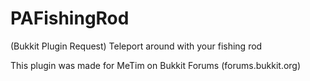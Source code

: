 PAFishingRod
============

(Bukkit Plugin Request) Teleport around with your fishing rod

This plugin was made for MeTim on Bukkit Forums (forums.bukkit.org)